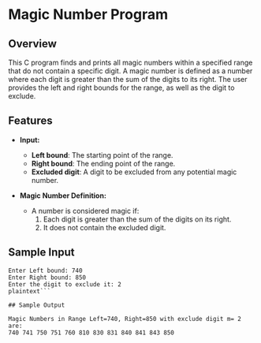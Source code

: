 # Magic Number Program

## Overview

This C program finds and prints all magic numbers within a specified range that do not contain a specific digit. A magic number is defined as a number where each digit is greater than the sum of the digits to its right. The user provides the left and right bounds for the range, as well as the digit to exclude.

## Features

- **Input:**
  - **Left bound**: The starting point of the range.
  - **Right bound**: The ending point of the range.
  - **Excluded digit**: A digit to be excluded from any potential magic number.
  
- **Magic Number Definition:**
  - A number is considered magic if:
    1. Each digit is greater than the sum of the digits on its right.
    2. It does not contain the excluded digit.

## Sample Input

```plaintext
Enter Left bound: 740
Enter Right bound: 850
Enter the digit to exclude it: 2
plaintext```

## Sample Output

Magic Numbers in Range Left=740, Right=850 with exclude digit m= 2 are:
740 741 750 751 760 810 830 831 840 841 843 850

